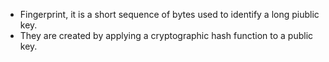 * Fingerprint, it is a short sequence of bytes used to identify a long piublic key. 
* They are created by applying a cryptographic hash function to a public key.

